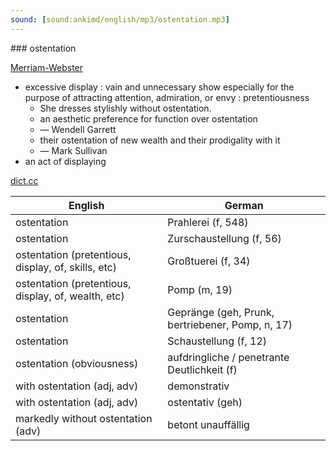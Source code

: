 ```yaml
---
sound: [sound:ankimd/english/mp3/ostentation.mp3]
---
```


\### ostentation

[Merriam-Webster](https://www.merriam-webster.com/dictionary/ostentation)

- excessive display : vain and unnecessary show especially for the purpose of attracting attention, admiration, or envy : pretentiousness
    - She dresses stylishly without ostentation.
    - an aesthetic preference for function over ostentation
    - — Wendell Garrett
    - their ostentation of new wealth and their prodigality with it
    - — Mark Sullivan
- an act of displaying

[dict.cc](https://www.dict.cc/ostentation)

| English        | German       |
| -------------- | ------------ |
| ostentation | Prahlerei (f, 548) |
| ostentation | Zurschaustellung (f, 56) |
| ostentation (pretentious, display, of, skills, etc) | Großtuerei (f, 34) |
| ostentation (pretentious, display, of, wealth, etc) | Pomp (m, 19) |
| ostentation | Gepränge (geh, Prunk, bertriebener, Pomp, n, 17) |
| ostentation | Schaustellung (f, 12) |
| ostentation (obviousness) | aufdringliche / penetrante Deutlichkeit (f) |
| with ostentation (adj, adv) | demonstrativ |
| with ostentation (adj, adv) | ostentativ (geh) |
| markedly without ostentation (adv) | betont unauffällig |
